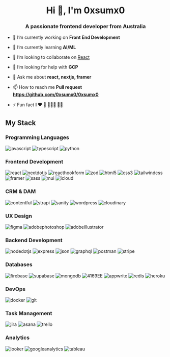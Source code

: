 <h1 align="center">Hi 👋, I'm 0xsumx0</h1>
<h3 align="center">A passionate frontend developer from Australia</h3>

- 🔭 I’m currently working on **Front End Development**

- 🌱 I’m currently learning **AI/ML**

- 👯 I’m looking to collaborate on [React](NextJS)

- 🤝 I’m looking for help with **GCP**

- 💬 Ask me about **react, nextjs, framer**

- 📫 How to reach me **Pull request https://github.com/0xsumx0/0xsumx0**

- ⚡ Fun fact **I ❤️ 🏓 🏊🏼‍♂️ 🧘🏼**

<h2 align="left">My Stack</h2>
    <h3 align="left">Programming Languages</h3>
    <p align="left">
      <img
        src="https://img.shields.io/badge/Javascript-F7DF1E?style=for-the-badge&logo=javascript&logoColor=black"
        alt="javascript"
      />
      <img
        src="https://img.shields.io/badge/Typescript-3178C6?style=for-the-badge&logo=typescript&logoColor=white"
        alt="typescript"
      />
      <img
        src="https://img.shields.io/badge/Python-3776AB?style=for-the-badge&logo=python&logoColor=white"
        alt="python"
      />
    </p>
    <h3 align="left">Frontend Development</h3>
    <p align="left">
      <img
        src="https://img.shields.io/badge/React-61DAFB?style=for-the-badge&logo=react&logoColor=black"
        alt="react"
      />
      <img
        src="https://img.shields.io/badge/NextJS-100000?style=for-the-badge&logo=nextdotjs&logoColor=white"
        alt="nextdotjs"
      />
      <img
        src="https://img.shields.io/badge/React%20Hook%20Form-EC5990?style=for-the-badge&logo=reacthookform&logoColor=white"
        alt="reacthookform"
      />
      <img
        src="https://img.shields.io/badge/Zod-3E67B1?style=for-the-badge&logo=zod&logoColor=white"
        alt="zod"
      />
      <img
        src="https://img.shields.io/badge/HTML5-E34F26?style=for-the-badge&logo=html5&logoColor=white"
        alt="html5"
      />
      <img
        src="https://img.shields.io/badge/CSS3-1572B6?style=for-the-badge&logo=css3&logoColor=white"
        alt="css3"
      />
      <img
        src="https://img.shields.io/badge/Tailwind-06B6D4?style=for-the-badge&logo=tailwindcss&logoColor=white"
        alt="tailwindcss"
      />
      <img
        src="https://img.shields.io/badge/Framer-0055FF?style=for-the-badge&logo=framer&logoColor=white"
        alt="framer"
      />
      <img
        src="https://img.shields.io/badge/SASS-CC6699?style=for-the-badge&logo=sass&logoColor=white"
        alt="sass"
      />
      <img
        src="https://img.shields.io/badge/Material-007FFF?style=for-the-badge&logo=mui&logoColor=white"
        alt="mui"
      />
      <img
        src="https://img.shields.io/badge/AmpScript-00A1E0?style=for-the-badge&logo=icloud&logoColor=white"
        alt="icloud"
      />
    </p>
    <h3 align="left">CRM & DAM</h3>
    <p align="left">
      <img
        src="https://img.shields.io/badge/Contentful-2478CC?style=for-the-badge&logo=contentful&logoColor=white"
        alt="contentful"
      />
      <img
        src="https://img.shields.io/badge/Strapi-4945FF?style=for-the-badge&logo=strapi&logoColor=white"
        alt="strapi"
      />
      <img
        src="https://img.shields.io/badge/Sanity-F03E2F?style=for-the-badge&logo=sanity&logoColor=white"
        alt="sanity"
      />
      <img
        src="https://img.shields.io/badge/Wordpress-21759B?style=for-the-badge&logo=wordpress&logoColor=white"
        alt="wordpress"
      />
      <img
        src="https://img.shields.io/badge/Cloudinary-3448C5?style=for-the-badge&logo=cloudinary&logoColor=white"
        alt="cloudinary"
      />
    </p>
    <h3 align="left">UX Design</h3>
    <p align="left">
      <img
        src="https://img.shields.io/badge/Figma-F24E1E?style=for-the-badge&logo=figma&logoColor=white"
        alt="figma"
      />
      <img
        src="https://img.shields.io/badge/Photoshop-31A8FF?style=for-the-badge&logo=adobephotoshop&logoColor=white"
        alt="adobephotoshop"
      />
      <img
        src="https://img.shields.io/badge/Illustrator-FF9A00?style=for-the-badge&logo=adobeillustrator&logoColor=white"
        alt="adobeillustrator"
      />
    </p>
    <h3 align="left">Backend Development</h3>
    <p align="left">
      <img
        src="https://img.shields.io/badge/NodeJS-5FA04E?style=for-the-badge&logo=nodedotjs&logoColor=white"
        alt="nodedotjs"
      />
      <img
        src="https://img.shields.io/badge/Express-00000A?style=for-the-badge&logo=express&logoColor=white"
        alt="express"
      />
      <img
        src="https://img.shields.io/badge/Rest%20API-00000A?style=for-the-badge&logo=json&logoColor=white"
        alt="json"
      />
      <img
        src="https://img.shields.io/badge/Graph%20QL-E10098?style=for-the-badge&logo=graphql&logoColor=white"
        alt="graphql"
      />
      <img
        src="https://img.shields.io/badge/Postman-FF6C37?style=for-the-badge&logo=postman&logoColor=white"
        alt="postman"
      />
      <img
        src="https://img.shields.io/badge/Stripe-008CDD?style=for-the-badge&logo=stripe&logoColor=white"
        alt="stripe"
      />
    </p>
    <h3 align="left">Databases</h3>
    <p align="left">
      <img
        src="https://img.shields.io/badge/Firebase-FFCA28?style=for-the-badge&logo=firebase&logoColor=black"
        alt="firebase"
      />
      <img
        src="https://img.shields.io/badge/Supabase-3FCF8E?style=for-the-badge&logo=supabase&logoColor=black"
        alt="supabase"
      />
      <img
        src="https://img.shields.io/badge/Mongo%20DB-47A248?style=for-the-badge&logo=mongodb&logoColor=white"
        alt="mongodb"
      />
      <img
        src="https://img.shields.io/badge/Postgres-4169EE?style=for-the-badge&logo=postgressql&logoColor=white"
        alt="4169EE"
      />
      <img
        src="https://img.shields.io/badge/Appwrite-FD366E?style=for-the-badge&logo=appwrite&logoColor=white"
        alt="appwrite"
      />
      <img
        src="https://img.shields.io/badge/Redis-DC382D?style=for-the-badge&logo=redis&logoColor=white"
        alt="redis"
      />
      <img
        src="https://img.shields.io/badge/Heroku-430098?style=for-the-badge&logo=heroku&logoColor=white"
        alt="heroku"
      />
    </p>
    <h3 align="left">DevOps</h3>
    <p align="left">
      <img
        src="https://img.shields.io/badge/Docker-2496ED?style=for-the-badge&logo=docker&logoColor=white"
        alt="docker"
      />
      <img
        src="https://img.shields.io/badge/Git-F05032?style=for-the-badge&logo=git&logoColor=white"
        alt="git"
      />
    </p>
    <h3 align="left">Task Management</h3>
    <p align="left"><img src="https://img.shields.io/badge/Jira-0052CC?style=for-the-badge&logo=jira&logoColor=white" alt="jira" />
<img src="https://img.shields.io/badge/Asana-F06A6A?style=for-the-badge&logo=asana&logoColor=white" alt="asana" />
<img src="https://img.shields.io/badge/Trello-0052CC?style=for-the-badge&logo=trello&logoColor=white" alt="trello" /></p>
    <h3 align="left">Analytics</h3>
    <p align="left"><img src="https://img.shields.io/badge/Looker-4285F4?style=for-the-badge&logo=looker&logoColor=white" alt="looker" />
<img src="https://img.shields.io/badge/Google%20Analytics-E37400?style=for-the-badge&logo=googleanalytics&logoColor=white" alt="googleanalytics" />
<img src="https://img.shields.io/badge/Tableau-509EE3?style=for-the-badge&logo=tableau&logoColor=white" alt="tableau" /></p>
